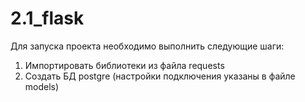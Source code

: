 # 2.1_flask

Для запуска проекта необходимо выполнить следующие шаги:
1. Импортировать библиотеки из файла requests
2. Создать БД postgre (настройки подключения указаны в файле models)
